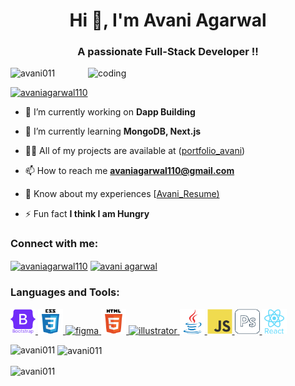 <h1 align="center">Hi 👋, I'm Avani Agarwal</h1>
<h3 align="center">A passionate Full-Stack Developer !!<br></h3>

<img align="right" alt="coding" width="380" src="https://cdna.artstation.com/p/assets/images/images/042/631/286/original/bryan-rodriguez-belchibia-1-rightspeed.gif?1635037562">

<p align="left"> <img src="https://komarev.com/ghpvc/?username=avani011&label=Profile%20views&color=0e75b6&style=flat" alt="avani011" /> </p>

<p align="left"> <a href="https://twitter.com/avaniagarwal110" target="blank"><img src="https://img.shields.io/twitter/follow/avaniagarwal110?logo=twitter&style=for-the-badge" alt="avaniagarwal110" /></a> </p>

- 🔭 I’m currently working on **Dapp Building**

- 🌱 I’m currently learning **MongoDB, Next.js**

- 👨‍💻 All of my projects are available at ([portfolio_avani](https://portfolio-avani.vercel.app/))

- 📫 How to reach me **avaniagarwal110@gmail.com**

- 📄 Know about my experiences [[Avani_Resume)](https://drive.google.com/file/d/1UWIb44R-4VFlZ4nrvGGZCZyECW0URf-1/view?usp=sharing)

- ⚡ Fun fact **I think I am Hungry**

<h3 align="left">Connect with me:</h3>
<p align="left">
<a href="https://twitter.com/avaniagarwal110" target="blank"><img align="center" src="https://raw.githubusercontent.com/rahuldkjain/github-profile-readme-generator/master/src/images/icons/Social/twitter.svg" alt="avaniagarwal110" height="30" width="40" /></a>
<a href="https://linkedin.com/in/avani agarwal" target="blank"><img align="center" src="https://raw.githubusercontent.com/rahuldkjain/github-profile-readme-generator/master/src/images/icons/Social/linked-in-alt.svg" alt="avani agarwal" height="30" width="40" /></a>
</p>

<h3 align="left">Languages and Tools:</h3>
<p align="left"> <a href="https://getbootstrap.com" target="_blank" rel="noreferrer"> <img src="https://raw.githubusercontent.com/devicons/devicon/master/icons/bootstrap/bootstrap-plain-wordmark.svg" alt="bootstrap" width="40" height="40"/> </a> <a href="https://www.w3schools.com/css/" target="_blank" rel="noreferrer"> <img src="https://raw.githubusercontent.com/devicons/devicon/master/icons/css3/css3-original-wordmark.svg" alt="css3" width="40" height="40"/> </a> <a href="https://www.figma.com/" target="_blank" rel="noreferrer"> <img src="https://www.vectorlogo.zone/logos/figma/figma-icon.svg" alt="figma" width="40" height="40"/> </a> <a href="https://www.w3.org/html/" target="_blank" rel="noreferrer"> <img src="https://raw.githubusercontent.com/devicons/devicon/master/icons/html5/html5-original-wordmark.svg" alt="html5" width="40" height="40"/> </a> <a href="https://www.adobe.com/in/products/illustrator.html" target="_blank" rel="noreferrer"> <img src="https://www.vectorlogo.zone/logos/adobe_illustrator/adobe_illustrator-icon.svg" alt="illustrator" width="40" height="40"/> </a> <a href="https://www.java.com" target="_blank" rel="noreferrer"> <img src="https://raw.githubusercontent.com/devicons/devicon/master/icons/java/java-original.svg" alt="java" width="40" height="40"/> </a> <a href="https://developer.mozilla.org/en-US/docs/Web/JavaScript" target="_blank" rel="noreferrer"> <img src="https://raw.githubusercontent.com/devicons/devicon/master/icons/javascript/javascript-original.svg" alt="javascript" width="40" height="40"/> </a> <a href="https://www.photoshop.com/en" target="_blank" rel="noreferrer"> <img src="https://raw.githubusercontent.com/devicons/devicon/master/icons/photoshop/photoshop-line.svg" alt="photoshop" width="40" height="40"/> </a> <a href="https://reactjs.org/" target="_blank" rel="noreferrer"> <img src="https://raw.githubusercontent.com/devicons/devicon/master/icons/react/react-original-wordmark.svg" alt="react" width="40" height="40"/> </a> </p>

<p><img align="left" src="https://github-readme-stats.vercel.app/api/top-langs?username=avani011&show_icons=true&locale=en&layout=compact" alt="avani011" /></p>

<p>&nbsp;<img align="center" src="https://github-readme-stats.vercel.app/api?username=avani011&show_icons=true&locale=en" alt="avani011" /></p>

<p><img align="center" src="https://github-readme-streak-stats.herokuapp.com/?user=avani011&" alt="avani011" /></p>
